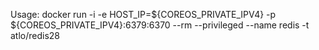 

Usage:
docker run -i -e HOST_IP=${COREOS_PRIVATE_IPV4} -p ${COREOS_PRIVATE_IPV4}:6379:6370 --rm --privileged --name redis -t atlo/redis28